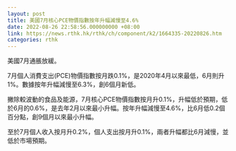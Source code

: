 ```yaml
---
layout: post
title: 美國7月核心PCE物價指數按年升幅減慢至4.6%
date: 2022-08-26 22:58:56.000000000 +08:00
link: https://news.rthk.hk/rthk/ch/component/k2/1664335-20220826.htm
categories: rthk
---
```


美國7月通脹放緩。

7月個人消費支出(PCE)物價指數按月跌0.1%，是2020年4月以來最低，6月則升1%。數據按年升幅減慢至6.3%，創6個月新低。

撇除較波動的食品及能源，7月核心PCE物價指數按月升0.1%，升幅低於預期，低於6月的0.6%，是去年2月以來最小升幅。按年升幅減慢至4.6%，比6月低0.2個百分點，創9個月以來最小升幅。

至於7月個人收入按月升0.2%，個人支出按月升0.1%，兩者升幅都比6月減慢，並低於市場預期。

